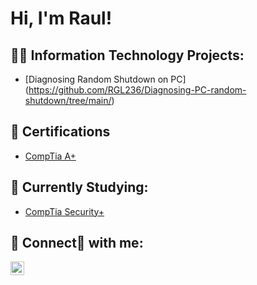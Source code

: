 <h1>Hi, I'm Raul! </h1>

<h2>👨‍💻 Information Technology Projects:</h2>


  - [Diagnosing Random Shutdown on PC] (https://github.com/RGL236/Diagnosing-PC-random-shutdown/tree/main/)

<h2>📄 Certifications </h2>

- [CompTia A+](https://www.)

<h2>📘 Currently Studying:</h2>


  - [CompTia Security+ ](https:///)


<h2> 🤳 Connect📘 with me:</h2>


[<img align="left" alt="JoshMadakor | LinkedIn" width="22px" src="https://cdn.jsdelivr.net/npm/simple-icons@v3/icons/linkedin.svg" />][linkedin]



[linkedin]: https://linkedin.com/in/raul-gonzalez-17810223b

<!--
**joshmadakor1/joshmadakor1** is a ✨ _special_ ✨ repository because its `README.md` (this file) appears on your GitHub profile.

Here are some ideas to get you started:

- 🔭 I’m currently working on ...
- 🌱 I’m currently learning ...
- 👯 I’m looking to collaborate on ...
- 🤔 I’m looking for help with ...
- 💬 Ask me about ...
- 📫 How to reach me: ...
- 😄 Pronouns: ...
- ⚡ Fun fact: ...
-->
